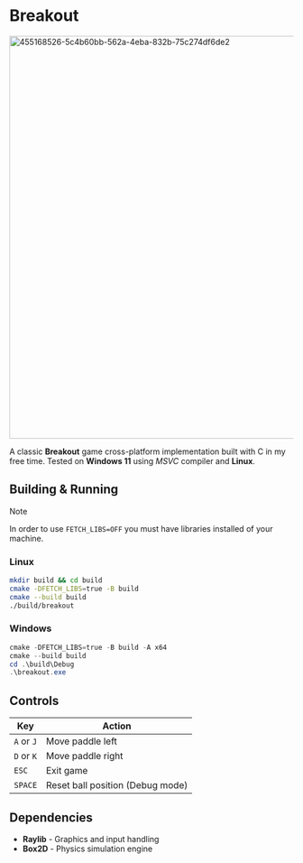 # Breakout

<img width="1274" height="714" alt="455168526-5c4b60bb-562a-4eba-832b-75c274df6de2" src="https://github.com/user-attachments/assets/5288b483-1da1-4478-ab4e-b0c27a450c0e" />

A classic **Breakout** game cross-platform implementation built with C in my free time. Tested on **Windows 11** using *MSVC* compiler and **Linux**.

## Building & Running

> [!NOTE] 
> In order to use `FETCH_LIBS=OFF` you must have libraries installed of your machine.

### Linux

```bash
mkdir build && cd build
cmake -DFETCH_LIBS=true -B build
cmake --build build
./build/breakout
```

### Windows

```powershell
cmake -DFETCH_LIBS=true -B build -A x64
cmake --build build
cd .\build\Debug
.\breakout.exe
```

## Controls

| Key | Action |
|-----|--------|
| `A` or `J` | Move paddle left |
| `D` or `K` | Move paddle right |
| `ESC` | Exit game |
| `SPACE` | Reset ball position (Debug mode) |

## Dependencies

- **Raylib** - Graphics and input handling
- **Box2D** - Physics simulation engine

